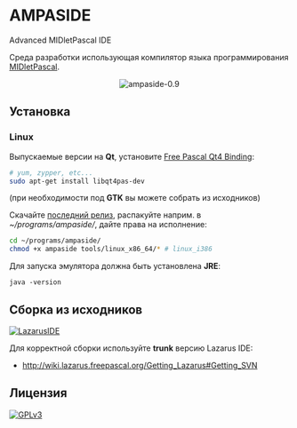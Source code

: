 AMPASIDE
========

Advanced MIDletPascal IDE

Среда разработки использующая компилятор языка программирования [MIDletPascal](http://ru.wikipedia.org/wiki/MIDletPascal).

<p align="center"><img src="http://helltar.ho.ua/trash/ampaside_0.9.3v2.png" alt="ampaside-0.9" /></p>

Установка
---------

### Linux

Выпускаемые версии на **Qt**, установите [Free Pascal Qt4 Binding](http://users.telenet.be/Jan.Van.hijfte/qtforfpc/fpcqt4.html):

``` bash
# yum, zypper, etc...
sudo apt-get install libqt4pas-dev
```

(при необходимости под **GTK** вы можете собрать из исходников)

Скачайте [последний релиз](https://github.com/Helltar/AMPASIDE/releases/latest), распакуйте наприм. в *~/programs/ampaside/*, дайте права на исполнение:
``` bash
cd ~/programs/ampaside/
chmod +x ampaside tools/linux_x86_64/* # linux_i386
```

Для запуска эмулятора должна быть установлена **JRE**:
```
java -version
```

Сборка из исходников
--------------------

[![LazarusIDE](http://wiki.lazarus.freepascal.org/images/9/94/built_with_lazarus_logo.png)](http://www.lazarus.freepascal.org)

Для корректной сборки используйте **trunk** версию Lazarus IDE:

- http://wiki.lazarus.freepascal.org/Getting_Lazarus#Getting_SVN

Лицензия
--------

[![GPLv3](http://www.gnu.org/graphics/gplv3-127x51.png)](https://github.com/Helltar/AMPASIDE/blob/master/COPYING)
